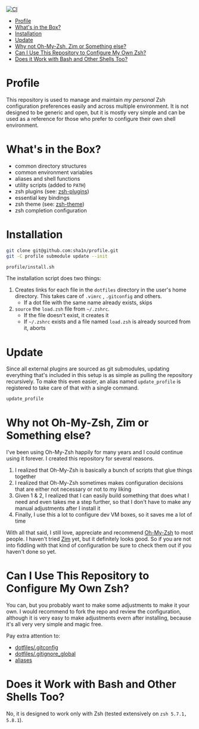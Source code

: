 [![CI](https://github.com/sha1n/profile/actions/workflows/ci.yml/badge.svg)](https://github.com/sha1n/profile/actions/workflows/ci.yml)

- [Profile](#profile)
- [What's in the Box?](#whats-in-the-box)
- [Installation](#installation)
- [Update](#update)
- [Why not Oh-My-Zsh, Zim or Something else?](#why-not-oh-my-zsh-zim-or-something-else)
- [Can I Use This Repository to Configure My Own Zsh?](#can-i-use-this-repository-to-configure-my-own-zsh)
- [Does it Work with Bash and Other Shells Too?](#does-it-work-with-bash-and-other-shells-too)

# Profile
This repository is used to manage and maintain *my personal* Zsh configuration preferences easily and across multiple environment. 
It is not designed to be generic and open, but it is mostly very simple and can be used as a reference for those who prefer to configure their own 
shell environment.

# What's in the Box?
- common directory structures
- common environment variables
- aliases and shell functions
- utility scripts (added to `PATH`)
- zsh plugins (see: [zsh-plugins](zsh-plugins))
- essential key bindings
- zsh theme (see: [zsh-theme](zsh-theme))
- zsh completion configuration

# Installation

```bash
git clone git@github.com:sha1n/profile.git
git -C profile submodule update --init

profile/install.sh
```

The installation script does two things:
1. Creates links for each file in the `dotfiles` directory in the user's home directory. This takes care of `.vimrc` , `.gitconfig` and others.
   - If a dot file with the same name already exists, skips
2. `source` the `load.zsh` file from `~/.zshrc`. 
   - If the file doesn't exist, it creates it
   - If `~/.zshrc` exists and a file named `load.zsh` is already sourced from it, aborts


# Update
Since all external plugins are sourced as git submodules, updating everything that's included in this setup is as simple as pulling the repository recursively. To make this even easier, an alias named `update_profile` is registered to take care of that with a single command.
```bash
update_profile
```

# Why not Oh-My-Zsh, Zim or Something else?
I've been using Oh-My-Zsh happily for many years and I could continue using it forever. I created this repository for several reasons.
1. I realized that Oh-My-Zsh is basically a bunch of scripts that glue things together
2. I realized that Oh-My-Zsh sometimes makes configuration decisions that are either not necessary or not to my liking
3. Given 1 & 2, I realized that I can easily build something that does what I need and even takes me a step further, so that I don't have to make any manual adjustments after I install it
4. Finally, I use this a lot to configure dev VM boxes, so it saves me a lot of time

With all that said, I still love, appreciate and recommend [Oh-My-Zsh](https://ohmyz.sh/) to most people. I haven't tried [Zim](https://zimfw.sh/) yet, but it definitely looks good. So if you are not into fiddling with that kind of configuration be sure to check them out if you haven't done so yet.

# Can I Use This Repository to Configure My Own Zsh?
You can, but you probably want to make some adjustments to make it your own.
I would recommend to fork the repo and review the configuration, although it is very easy to make adjustments evern after installing, because it's all very very simple and magic free.

Pay extra attention to:
- [dotfiles/.gitconfig](dotfiles/.gitconfig)
- [dotfiles/.gitignore_global](dotfiles/.gitignore_global)
- [aliases](include/aliases)

# Does it Work with Bash and Other Shells Too?
No, it is designed to work only with Zsh (tested extensively on `zsh 5.7.1, 5.8.1`).


